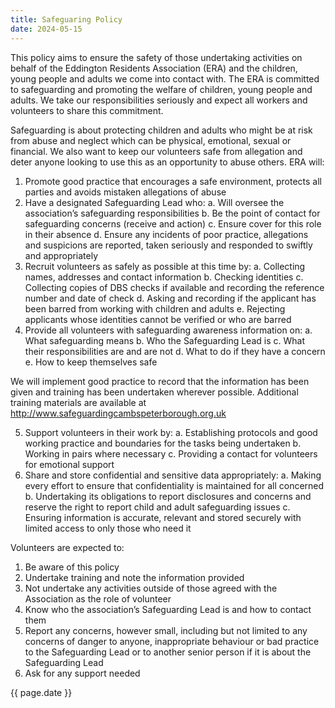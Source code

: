 ```yaml
---
title: Safeguaring Policy
date: 2024-05-15
---
```


This policy aims to ensure the safety of those undertaking activities on behalf of the Eddington
Residents Association (ERA) and the children, young people and adults we come into contact with.
The ERA is committed to safeguarding and promoting the welfare of children, young people and
adults. We take our responsibilities seriously and expect all workers and volunteers to share this
commitment.

Safeguarding is about protecting children and adults who might be at risk from abuse and neglect
which can be physical, emotional, sexual or financial. We also want to keep our volunteers safe from
allegation and deter anyone looking to use this as an opportunity to abuse others.
ERA will:

1. Promote good practice that encourages a safe environment, protects all parties and avoids
mistaken allegations of abuse
2. Have a designated Safeguarding Lead who:
a. Will oversee the association’s safeguarding responsibilities
b. Be the point of contact for safeguarding concerns (receive and action)
c. Ensure cover for this role in their absence
d. Ensure any incidents of poor practice, allegations and suspicions are reported, taken
seriously and responded to swiftly and appropriately
3. Recruit volunteers as safely as possible at this time by:
a. Collecting names, addresses and contact information
b. Checking identities
c. Collecting copies of DBS checks if available and recording the reference number and
date of check
d. Asking and recording if the applicant has been barred from working with children and
adults
e. Rejecting applicants whose identities cannot be verified or who are barred
4. Provide all volunteers with safeguarding awareness information on:
a. What safeguarding means
b. Who the Safeguarding Lead is
c. What their responsibilities are and are not
d. What to do if they have a concern
e. How to keep themselves safe

We will implement good practice to record that the information has been given and
training has been undertaken wherever possible. Additional training materials are
available at http://www.safeguardingcambspeterborough.org.uk

5. Support volunteers in their work by:
a. Establishing protocols and good working practice and boundaries for the tasks being
undertaken
b. Working in pairs where necessary
c. Providing a contact for volunteers for emotional support
6. Share and store confidential and sensitive data appropriately:
a. Making every effort to ensure that confidentiality is maintained for all concerned
b. Undertaking its obligations to report disclosures and concerns and reserve the right
to report child and adult safeguarding issues
c. Ensuring information is accurate, relevant and stored securely with limited access to
only those who need it

Volunteers are expected to:

1. Be aware of this policy
2. Undertake training and note the information provided
3. Not undertake any activities outside of those agreed with the Association as the role of
volunteer
4. Know who the association’s Safeguarding Lead is and how to contact them
5. Report any concerns, however small, including but not limited to any concerns of danger to
anyone, inappropriate behaviour or bad practice to the Safeguarding Lead or to another
senior person if it is about the Safeguarding Lead
6. Ask for any support needed

{{ page.date }}
